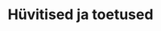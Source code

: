 ---
schema: default
title: Hüvitised ja toetused
title_en: Benefits and subsidies
notes: "Sellelt lehelt leiate töötukassa poolt makstavate toetuste ja hüvitiste statistika: töötutoetus, töötuskindlustushüvitis, töölepingute kollektiivse ülesütlemise hüvitis, kindlustushüvitis koondamise korral, tööandja maksejõuetuse hüvitis, töövõimetoetus ja sotsiaalmaksu hüvitamine. Andmeid uuendatakse kord kuus. Eelmise kuu statistika avaldatakse üldjuhul järgmise kuu 10. kuupäevaks."
notes_en:  "On this page you will find statistics on benefits and benefits paid by the Unemployment Insurance Fund: Unemployment allowance, unemployment insurance benefits, benefit upon collective termination of employment contracts and insurance benefit, benefit upon insolvency of the employer, reimbursement of social tax payments for employees with reduced ability for work, work ability allowance. The data is updated once a month. Last month's statistics are usually published by the 10th of the following month."
category:
  - Elanikkond ja ühiskond 
category_en:
  - Population and Society
resources:
  - name: Töötutoetus 2003 - 2020
    url: 'https://www.tootukassa.ee/sites/tootukassa.ee/files/tt.xls' 
    format: xlsx
    interactive: 'False'
  - name: Töötuskindlustushüvitis 2003 - 2020
    url: 'https://www.tootukassa.ee/sites/tootukassa.ee/files/tkh.xls'
    format: xlsx
    interactive: 'False'   
  - name: Töölepingute kollektiivse ülesütlemise hüvitis ja kindlustushüvitis koondamise korral 2003 - 2020
    url: ‘https://www.tootukassa.ee/sites/tootukassa.ee/files/kkhjakh.xls' 
    format: xlsx
    interactive: 'False'
  - name: Tööandja maksejõuetuse hüvitis 2003 - 2020
    url: 'https://www.tootukassa.ee/sites/tootukassa.ee/files/mjh.xls' 
    format: xlsx
    interactive: 'False'
  - name: Sotsiaalmaksu hüvitamine vähenenud töövõimega töötaja eest 2016 - 2020
    url: 'https://www.tootukassa.ee/sites/tootukassa.ee/files/ejsm.xls' 
    format: xlsx
    interactive: 'False'
  - name: Töövõimetoetus 2016 - 2020
    url: 'https://www.tootukassa.ee/sites/tootukassa.ee/files/tvt.xls' 
    format: xlsx
    interactive: 'False'
license: 'https://creativecommons.org/licenses/by-sa/3.0/ee/legalcode'
update_freq: 'http://purl.org/linked-data/sdmx/2009/code#freq-M'
date_issued: 13/06/2019 
date_modified: 2020/12/28
organization: Eesti Töötukassa
maintainer_name: Eesti Töötukassa
maintainer_email: github@tootukassa.ee
maintainer_phone: '614 7386'
---